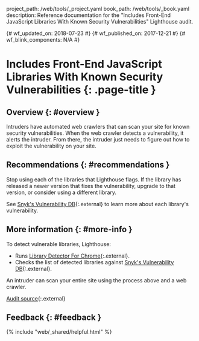 project_path: /web/tools/_project.yaml
book_path: /web/tools/_book.yaml
description: Reference documentation for the "Includes Front-End JavaScript Libraries With Known Security Vulnerabilities" Lighthouse audit.

{# wf_updated_on: 2018-07-23 #}
{# wf_published_on: 2017-12-21 #}
{# wf_blink_components: N/A #}

# Includes Front-End JavaScript Libraries With Known Security Vulnerabilities  {: .page-title }

## Overview {: #overview }

Intruders have automated web crawlers that can scan your site for known security vulnerabilities.
When the web crawler detects a vulnerability, it alerts the intruder. From there, the intruder
just needs to figure out how to exploit the vulnerability on your site.

## Recommendations {: #recommendations }

Stop using each of the libraries that Lighthouse flags. If the library has released a
newer version that fixes the vulnerability, upgrade to that version, or consider using a
different library.

See [Snyk's Vulnerability DB][DB]{:.external} to learn more about each library's vulnerability.

## More information {: #more-info }

To detect vulnerable libraries, Lighthouse:

* Runs [Library Detector For Chrome][detector]{:.external}.
* Checks the list of detected libraries against [Snyk's Vulnerability DB][DB]{:.external}.

[detector]: https://www.npmjs.com/package/js-library-detector
[DB]: https://snyk.io/vuln?packageManager=all

An intruder can scan your entire site using the process above and a web crawler.

[Audit source][src]{:.external}

[src]: https://github.com/GoogleChrome/lighthouse/blob/master/lighthouse-core/audits/dobetterweb/no-vulnerable-libraries.js

## Feedback {: #feedback }

{% include "web/_shared/helpful.html" %}
